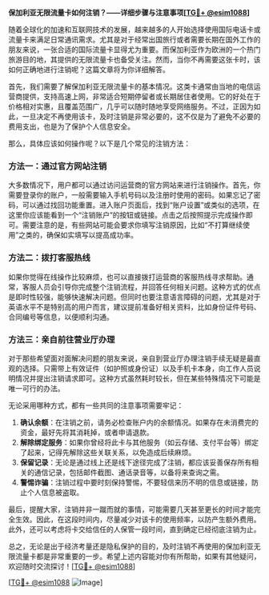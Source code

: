 **保加利亚无限流量卡如何注销？——详细步骤与注意事项[[TG💪+ @esim1088](https://t.me/s/esim1088)]**

随着全球化的加速和互联网技术的发展，越来越多的人开始选择使用国际电话卡或流量卡来满足日常通讯需求。尤其是对于经常出国旅行或者需要长期在国外工作的朋友来说，一张合适的国际流量卡显得尤为重要。而保加利亚作为欧洲的一个热门旅游目的地，其提供的无限流量卡也备受关注。然而，当你不再需要这张卡时，该如何正确地进行注销呢？这篇文章将为你详细解答。

首先，我们需要了解保加利亚无限流量卡的基本情况。这类卡通常由当地的电信运营商提供，支持高速上网，非常适合短期停留者或长期居住者使用。它的好处在于价格相对实惠，且覆盖范围广，几乎可以随时随地享受网络服务。不过，正因为如此，一旦决定不再使用该卡，及时注销是非常必要的，这不仅是为了避免不必要的费用支出，也是为了保护个人信息安全。

那么，具体应该如何操作呢？以下是几个常见的注销方法：

### 方法一：通过官方网站注销

大多数情况下，用户都可以通过访问运营商的官方网站来进行注销操作。首先，你需要登录你的账户，一般需要输入手机号码以及注册时使用的密码。如果忘记了密码，可以通过找回功能重置。进入账户页面后，找到“账户设置”或类似的选项，在这里你应该能看到一个“注销账户”的按钮或链接。点击之后按照提示完成操作即可。需要注意的是，有些网站可能会要求你填写注销原因，比如“不打算继续使用”之类的，确保如实填写以提高成功率。

### 方法二：拨打客服热线

如果你觉得在线操作比较麻烦，也可以直接拨打运营商的客服热线寻求帮助。通常，客服人员会引导你完成整个注销流程，并回答任何相关问题。这种方式的优点是即时性较强，能够快速解决问题。但同时也要注意语言障碍的问题，尤其是对于英语水平不是特别高的用户而言，建议提前准备好相关资料，比如身份证件号码、合同编号等信息，以便顺利沟通。

### 方法三：亲自前往营业厅办理

对于那些希望面对面解决问题的朋友来说，亲自到营业厅办理注销手续无疑是最直观的选择。只需带上有效证件（如护照或身份证）以及手机卡本身，向工作人员说明情况并提出注销请求即可。这种方式虽然耗时较长，但在某些特殊情况下可能是唯一可行的办法。

无论采用哪种方式，都有一些共同的注意事项需要牢记：

1. **确认余额**：在注销之前，请务必检查账户内的余额情况。如果存在未消费完的资金，最好先将其消耗掉，或者申请退款。
2. **解除绑定服务**：如果你曾经将此卡与其他服务（如云存储、支付平台等）绑定了起来，记得先解除这些关联关系，以免造成后续麻烦。
3. **保留记录**：无论是通过线上还是线下途径完成了注销，都应该妥善保存所有相关的通信记录，包括邮件截图、通话录音等，以备将来查询之需。
4. **警惕诈骗**：注销过程中要时刻保持警惕，不要轻信来历不明的信息或链接，防止个人信息被盗取。

最后，提醒大家，注销并非一蹴而就的事情，可能需要几天甚至更长的时间才能完全生效。因此，在这段时间内，尽量减少对该卡的使用频率，以防产生额外费用。此外，还可以考虑将卡交给信任的人保管一段时间，直到确定已经彻底注销为止。

总之，无论是出于经济考量还是隐私保护的目的，及时注销不再使用的保加利亚无限流量卡都是非常重要的一步。希望上述内容能对你有所帮助，如果有其他疑问，欢迎随时交流探讨！[[TG💪+ @esim1088](https://t.me/s/esim1088)]

[[TG💪+ @esim1088](https://t.me/s/esim1088) ![Image](https://i.postimg.cc/4NQfJmqS/Snipaste-2025-05-13-00-14-12.png)]